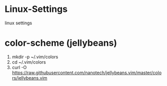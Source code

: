 # Linux-Settings
linux settings

# color-scheme (jellybeans)
1. mkdir -p ~/.vim/colors
2. cd ~/.vim/colors
3. curl -O https://raw.githubusercontent.com/nanotech/jellybeans.vim/master/colors/jellybeans.vim
